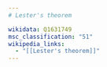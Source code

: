 ```yaml
---
# Lester's theorem

wikidata: Q1631749
msc_classification: "51"
wikipedia_links:
  - "[[Lester's theorem]]"
---
```

